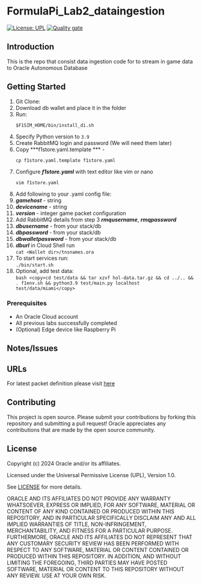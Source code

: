# FormulaPi_Lab2_dataingestion

[![License: UPL](https://img.shields.io/badge/license-UPL-green)](https://img.shields.io/badge/license-UPL-green) [![Quality gate](https://sonarcloud.io/api/project_badges/quality_gate?project=oracle-devrel_FormulaPi_Lab2_dataingestion)](https://sonarcloud.io/dashboard?id=oracle-devrel_FormulaPi_Lab2_dataingestion)

## Introduction
This is the repo that consist data ingestion code for to stream in game data to Oracle Autonomous Database

## Getting Started
1. Git Clone:
1. Download db wallet and place it in the folder
1. Run:  
      ```
      $F1SIM_HOME/bin/install_di.sh
      ```
2. Specify Python version to `3.9`
3. Create RabbitMQ login and password (We will need them later)
4. Copy  ***f1store.yaml.template *** - 
      ```
      cp f1store.yaml.template f1store.yaml
      ```
5. Configure ***f1store.yaml*** with text editor like vim or nano 
      ```
      vim f1store.yaml
      ```
6. Add following to your .yaml config file:
7.  ***gamehost*** - string
8.  ***devicename*** - string
9.  ***version*** - integer game packet configuration
10. Add RabbitMQ details from step 3 ***rmqusername***, ***rmqpassword***
11. ***dbusername*** - from your stack/db  
12. ***dbpassword*** - from your stack/db  
13. ***dbwalletpassword*** - from your stack/db  
14. ***dburl*** in Cloud Shell run  
        ```
        cat <Wallet dir>/tnsnames.ora
        ```
15. To start services run:  
        ```
        ./bin/start.sh
        ```
16. Optional, add test data:  
        ```bash
        <copy>cd test/data && tar xzvf hol-data.tar.gz && cd ../.. && . f1env.sh && python3.9 test/main.py localhost test/data/miami</copy>
        ```

### Prerequisites
* An Oracle Cloud account
* All previous labs successfully completed
* (Optional) Edge device like Raspberry Pi

## Notes/Issues

## URLs
For latest packet definition please visit [here](https://racinggames.gg/f1/f1-22-update-117-patch-notes/)

## Contributing
This project is open source.  Please submit your contributions by forking this repository and submitting a pull request!  Oracle appreciates any contributions that are made by the open source community.

## License
Copyright (c) 2024 Oracle and/or its affiliates.

Licensed under the Universal Permissive License (UPL), Version 1.0.

See [LICENSE](LICENSE.txt) for more details.

ORACLE AND ITS AFFILIATES DO NOT PROVIDE ANY WARRANTY WHATSOEVER, EXPRESS OR IMPLIED, FOR ANY SOFTWARE, MATERIAL OR CONTENT OF ANY KIND CONTAINED OR PRODUCED WITHIN THIS REPOSITORY, AND IN PARTICULAR SPECIFICALLY DISCLAIM ANY AND ALL IMPLIED WARRANTIES OF TITLE, NON-INFRINGEMENT, MERCHANTABILITY, AND FITNESS FOR A PARTICULAR PURPOSE.  FURTHERMORE, ORACLE AND ITS AFFILIATES DO NOT REPRESENT THAT ANY CUSTOMARY SECURITY REVIEW HAS BEEN PERFORMED WITH RESPECT TO ANY SOFTWARE, MATERIAL OR CONTENT CONTAINED OR PRODUCED WITHIN THIS REPOSITORY. IN ADDITION, AND WITHOUT LIMITING THE FOREGOING, THIRD PARTIES MAY HAVE POSTED SOFTWARE, MATERIAL OR CONTENT TO THIS REPOSITORY WITHOUT ANY REVIEW. USE AT YOUR OWN RISK. 
